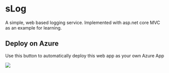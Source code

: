 # sLog
A simple, web based logging service. Implemented with asp.net core MVC as an example for learning.

## Deploy on Azure
Use this button to automatically deploy this web app as your own Azure App

<a href="https://azuredeploy.net/" target="_blank"><img src="http://azuredeploy.net/deploybutton.png"/></a>
